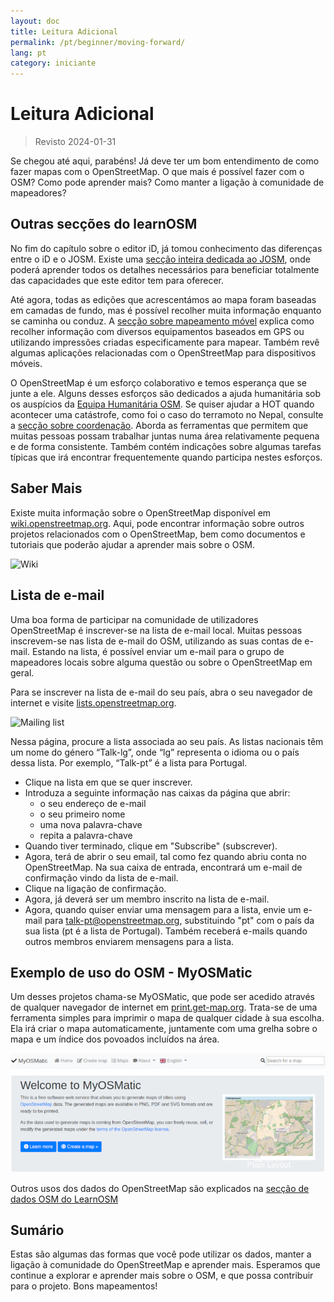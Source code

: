 ```yaml
---
layout: doc
title: Leitura Adicional
permalink: /pt/beginner/moving-forward/
lang: pt
category: iniciante
---
```


Leitura Adicional
===============

> Revisto 2024-01-31  

Se chegou até aqui, parabéns! Já deve ter um bom entendimento de como fazer mapas com o OpenStreetMap. O que mais é possível fazer com o OSM? Como pode aprender mais? Como manter a ligação à comunidade de mapeadores?  

Outras secções do learnOSM
---------------------------

No fim do capítulo sobre o editor iD, já tomou conhecimento das diferenças entre o iD e o JOSM. Existe uma [secção inteira dedicada ao JOSM](/pt/josm/), onde poderá aprender todos os detalhes necessários para beneficiar totalmente das capacidades que este editor tem para oferecer.  

Até agora, todas as edições que acrescentámos ao mapa foram baseadas em camadas de fundo, mas é possível recolher muita informação enquanto se caminha ou conduz. A [secção sobre mapeamento móvel](/pt/mobile-mapping/) explica como recolher informação com diversos equipamentos baseados em GPS ou utilizando impressões criadas especificamente para mapear. Também revê algumas aplicações relacionadas com o OpenStreetMap para dispositivos móveis.  

O OpenStreetMap é um esforço colaborativo e temos esperança que se junte a ele. Alguns desses esforços são dedicados a ajuda humanitária sob os auspícios da [Equipa Humanitária OSM](http://hotosm.org). Se quiser ajudar a HOT quando acontecer uma catástrofe, como foi o caso do terramoto no Nepal, consulte a [secção sobre coordenação](/pt/coordination/). Aborda as ferramentas que permitem que muitas pessoas possam trabalhar juntas numa área relativamente pequena e de forma consistente. Também contém indicações sobre algumas tarefas típicas que irá encontrar frequentemente quando participa nestes esforços.  


Saber Mais
----------

Existe muita informação sobre o OpenStreetMap disponível em  [wiki.openstreetmap.org](http://wiki.openstreetmap.org/). Aqui, pode encontrar informação sobre outros projetos relacionados com o OpenStreetMap, bem como documentos e tutoriais que poderão ajudar a aprender mais sobre o OSM.  

![Wiki][]

<!-- also more info on this site once it is prepared -->

Lista de e-mail
------------

Uma boa forma de participar na comunidade de utilizadores OpenStreetMap é inscrever-se na lista de e-mail local. Muitas pessoas inscrevem-se nas lista de e-mail do OSM, utilizando as suas contas de e-mail. Estando na lista, é possível enviar um e-mail para o grupo de mapeadores locais sobre alguma questão ou sobre o OpenStreetMap em geral.  

Para se inscrever na lista de e-mail do seu país, abra o seu navegador de internet e visite [lists.openstreetmap.org](http://lists.openstreetmap.org/).  

![Mailing list][]

Nessa página, procure a lista associada ao seu país. As listas nacionais têm um nome do género “Talk-lg”, onde “lg” representa o idioma ou o país dessa lista. Por exemplo, “Talk-pt” é a lista para Portugal.  

- Clique na lista em que se quer inscrever.  
- Introduza a seguinte informação nas caixas da página que abrir:  
    +  o seu endereço de e-mail  
    +  o seu primeiro nome  
    +  uma nova palavra-chave  
    +  repita a palavra-chave  
- Quando tiver terminado, clique em "Subscribe" (subscrever).
- Agora, terá de abrir o seu email, tal como fez quando abriu conta no OpenStreetMap. Na sua caixa de entrada, encontrará um e-mail de confirmação vindo da lista de e-mail.  
- Clique na ligação de confirmação.  
- Agora, já deverá ser um membro inscrito na lista de e-mail.  
- Agora, quando quiser enviar uma mensagem para a lista, envie um e-mail para [talk-pt@openstreetmap.org](mailto:talk-pt@openstreetmap.org), substituindo "pt" com o país da sua lista (pt é a lista de Portugal). Também receberá e-mails quando outros membros enviarem mensagens para a lista.  


Exemplo de uso do OSM - MyOSMatic
----------

Um desses projetos chama-se MyOSMatic, que pode ser acedido através de qualquer navegador de internet em [print.get-map.org](https://print.get-map.org/). Trata-se de uma ferramenta simples para imprimir o mapa de qualquer cidade à sua escolha. Ela irá criar o mapa automaticamente, juntamente com uma grelha sobre o mapa e um índice dos povoados incluídos na área.

![MyOSMatic][]


Outros usos dos dados do OpenStreetMap são explicados na [secção de dados OSM do LearnOSM](/pt/osm-data/)


Sumário
-------

Estas são algumas das formas que você pode utilizar os dados, manter a ligação à comunidade do OpenStreetMap e aprender mais. Esperamos que continue a explorar e aprender mais sobre o OSM, e que possa contribuir para o projeto. Bons mapeamentos!


[MyOSMatic]: /images/beginner/myosmatic-homepage.png
[Wiki]: /images/beginner/osm-wiki.png
[Mailing list]: /images/beginner/osm-mailing-lists.png